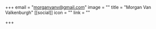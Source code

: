 +++
email = "morganvanv@gmail.com"
image = ""
title = "Morgan Van Valkenburgh"
[[social]]
icon = ""
link = ""

+++
